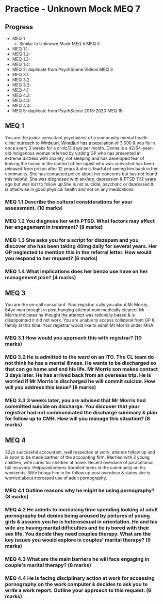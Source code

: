 # Practice - Unknown Mock MEQ 7

## Progress

- MEQ 1
  - Similar to Unknown Mock MEQ 5 MEQ 5
- MEQ 1.1:
- MEQ 1.2:
- MEQ 1.3:
- MEQ 1.4: 
- MEQ 2: duplicate from PsychScene Videos MEQ 3
- MEQ 3.1:
- MEQ 3.2:
- MEQ 3.3:
- MEQ 4.1:
- MEQ 4.2:
- MEQ 4.3:
- MEQ 4.4:
- MEQ 5: duplicate from PsychScene 2018-2020 MEQ 18

## MEQ 1

You are the junior consultant psychiatrist of a community mental health clinic outreach to Wirdajuri. Wiradjuri has a population of 3,000 & you fly in once every 3 weeks for a clinic/3 days per month. Donna is a 42/54-year-old Indigenous woman referred by visiting GP who has presented in extreme distress with anxiety, not sleeping and has developed fear of leaving the house in the context of her rapist who was convicted has been released from prison after 12 years & she is fearful of seeing him back in her community. She has contacted police about her concerns but has not found this helpful. She was diagnosed with anxiety, depression & PTSD 11/2 years ago but was lost to follow up.She is not suicidal, psychotic or depressed & is otherwise in good physical health and not on any medications. 

### MEQ 1.1 Describe the cultural considerations for your assessment. (10 marks)

### MEQ 1.2 You diagnose her with PTSD. What factors may affect her engagement in treatment? (8 marks)

### MEQ 1.3 She asks you for a script for diazepam and you discover she has been taking 40mg daily for several years. Her GP neglected to mention this in the referral letter. How would you respond to her request? (6 marks)

### MEQ 1.4 What implications does her benzo use have on her management plan? (4 marks)

## MEQ 3
You are the on-call consultant. Your registrar calls you about Mr Morris, 84yo man brought in post hanging attempt now medically cleared. Mr Morris indicates he thought the attempt was rationally based & is disappointed it did not work. You are unable to access collateral from GP & family at this time. Your registrar would like to admit Mr Morris under MHA.

### MEQ 3.1 How would you approach this with registrar? (10 marks)

### MEQ 3.2 He is admitted to the ward on an ITO. The CL team do not think he has a mental illness. He wants to be discharged so that can go home and end his life. Mr Morris son makes contact 3 days later. He has arrived back from an overseas trip. He is worried if Mr Morris is discharged he will commit suicide. How will you address this issue? (8 marks)
 
### MEQ 3.3 3 weeks later, you are advised that Mr Morris had committed suicide on discharge. You discover that your registrar had not communicated the discharge summary & plan for follow up to CMH. How will you manage this situation? (8 marks)

## MEQ 4

32yo successful accountant, well respected at work, attends follow up and is soon to be made partner of the accounting firm. Married with 2 young children, wife cares for children at home. Recent overdose of paracetamol, full recovery. Helps/volunteers troubled teens in the community on his weekends. Wife brings him in for follow up post overdose & states she is worried about increased use of adult pornography. 

### MEQ 4.1 Outline reasons why he might be using pornography? (8 marks)

### MEQ 4.2 He admits to increasing time spending looking at adult pornography but denies being aroused by pictures of young girls & assures you he is heterosexual in orientation. He and his wife are having marital difficulties and he is bored with their sex life. You decide they need couples therapy. What are the key issues you would explore in couples' marital therapy? (9 marks)

### MEQ 4.3 What are the main barriers he will face engaging in couple's marital therapy? (8 marks) 

### MEQ 4.4 He is facing disciplinary action at work for accessing pornography on the work computer & decides to ask you to write a work report. Outline your approach to this request. (6 marks) 
